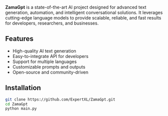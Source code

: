 

**ZamaGpt** is a state-of-the-art AI project designed for advanced text generation, automation, and intelligent conversational solutions. It leverages cutting-edge language models to provide scalable, reliable, and fast results for developers, researchers, and businesses.

## Features

- High-quality AI text generation
- Easy-to-integrate API for developers
- Support for multiple languages
- Customizable prompts and outputs
- Open-source and community-driven

## Installation

```bash
git clone https://github.com/ExpertXL/ZamaGpt.git
cd ZamaGpt
python main.py
